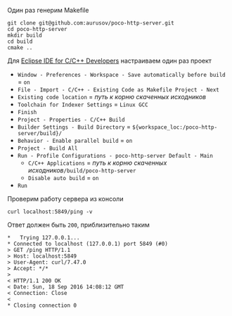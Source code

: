 Один раз генерим Makefile
```
git clone git@github.com:aurusov/poco-http-server.git
cd poco-http-server
mkdir build
cd build
cmake ..
```

Для [Eclipse IDE for C/C++ Developers](http://www.eclipse.org/downloads/packages/) настраиваем один раз проект
- `Window - Preferences - Workspace - Save automatically before build` = `on`
- `File - Import - C/C++ - Existing Code as Makefile Project - Next`
- `Existing code location` = *путь к корню скаченных исходников*
- `Toolchain for Indexer Settings` = `Linux GCC`
- `Finish`
- `Project - Properties - C/C++ Build`
 - `Builder Settings - Build Directory` = `${workspace_loc:/poco-http-server/build}/`
 - `Behavior - Enable parallel build` = `on`
- `Project - Build All`
- `Run - Profile Configurations - poco-http-server Default - Main`
  - `C/C++ Applications` = *путь к корню скаченных исходников*`/build/poco-http-server`
  - `Disable auto build` = `on`
- `Run`

Проверим работу сервера из консоли
```
curl localhost:5849/ping -v
```
Ответ должен быть `200`, приблизительно таким
```
*   Trying 127.0.0.1...
* Connected to localhost (127.0.0.1) port 5849 (#0)
> GET /ping HTTP/1.1
> Host: localhost:5849
> User-Agent: curl/7.47.0
> Accept: */*
> 
< HTTP/1.1 200 OK
< Date: Sun, 18 Sep 2016 14:08:12 GMT
< Connection: Close
< 
* Closing connection 0
```
